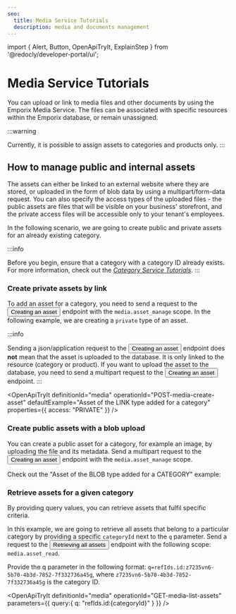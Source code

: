 ```yaml
---
seo:
  title: Media Service Tutorials
  description: media and documents management
---
```


import {
  Alert,
  Button,
  OpenApiTryIt,
  ExplainStep
 } from '@redocly/developer-portal/ui';

# Media Service Tutorials

You can upload or link to media files and other documents by using the Emporix Media Service. The files can be associated with specific resources within the Emporix database, 
or remain unassigned.

:::warning

Currently, it is possible to assign assets to categories and products only.
:::

## How to manage public and internal assets

The assets can either be linked to an external website where they are stored, or uploaded in the form of blob data by using a multipart/form-data request.
You can also specify the access types of the uploaded files - the public assets are files that will be visible on your business' storefront, and the private access files will be accessible only to your tenant's employees.

In the following scenario, we are going to create public and private assets for an already existing category.


:::info

Before you begin, ensure that a category with a category ID already exists. For more information, check out the [*Category Service Tutorials*](/content/category).
:::

### Create private assets by link

To add an asset for a category, you need to send a request to the <nobr><Button to="/openapi/media/#operation/POST-media-create-asset" size="small">Creating an asset</Button></nobr> endpoint with the `media.asset_manage` scope. 
In the following example, we are creating a `private` type of an asset.

:::info

Sending a json/application request to the <nobr><Button to="/openapi/media/#operation/POST-media-create-asset" size="small">Creating an asset</Button></nobr> endpoint does **not** mean that the asset is uploaded to the database. It is only linked to the resource (category or product). 
If you want to upload the asset to the database, you need to send a multipart request to the <nobr><Button to="/openapi/media/#operation/POST-media-create-asset" size="small">Creating an asset</Button></nobr> endpoint.
:::

<OpenApiTryIt
  definitionId="media"
  operationId="POST-media-create-asset"
  defaultExample="Asset of the LINK type added for a category"
  properties={{
      access: "PRIVATE"
      }} 
  />


### Create public assets with a blob upload 

You can create a public asset for a category, for example an image, by uploading the file and its metadata. Send a multipart request to the <nobr><Button to="/openapi/media/#operation/POST-media-create-asset" size="small">Creating an asset</Button></nobr> endpoint with the `media.asset_manage` scope. 

Check out the "Asset of the BLOB type added for a CATEGORY" example:


<OpenApiTryIt
  definitionId="media"
  operationId="POST-media-create-asset"
  defaultExample="Asset of the BLOB type added for a CATEGORY"
  />

### Retrieve assets for a given category

By providing query values, you can retrieve assets that fulfil specific criteria. 

In this example, we are going to retrieve all assets that belong to a particular category by providing a specific `categoryId` next to the `q` parameter. Send a request to the <nobr><Button to="/openapi/media/#operation/GET-media-list-assets" size="small">Retrieving all assets</Button></nobr> endpoint with the following scope: `media.asset_read`.

Provide the q parameter in the following format: `q=refIds.id:z7235vn6-5b70-4b3d-7852-7f332736a45g`, where `z7235vn6-5b70-4b3d-7852-7f332736a45g` is the category ID.


<OpenApiTryIt
  definitionId="media"
  operationId="GET-media-list-assets"
  parameters={{
      query:{
      q: "refIds.id:{categoryId}"
      }
        }} 
  />








